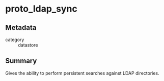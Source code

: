 # proto_ldap_sync
## Metadata
<dl>
  <dt>category</dt><dd>datastore</dd>
</dl>

## Summary
Gives the ability to perform persistent searches against LDAP
directories.

